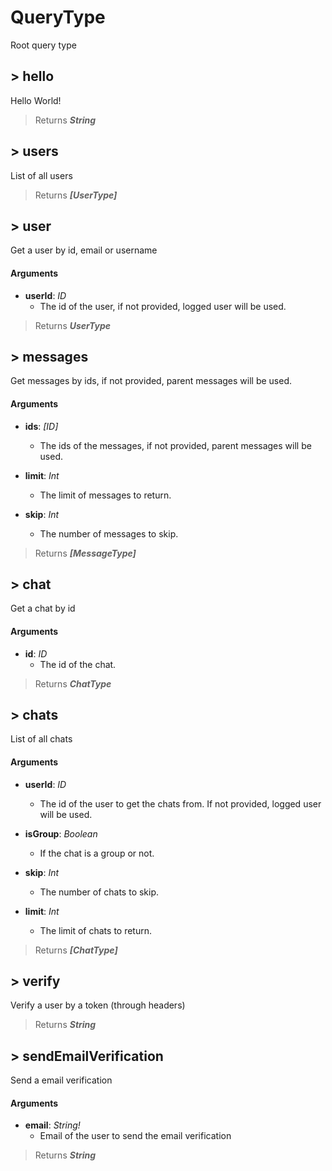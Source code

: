 # QueryType

Root query type

## > hello

Hello World!

> Returns _**String**_

## > users

List of all users

> Returns _**[UserType]**_

## > user

Get a user by id, email or username

#### Arguments

- **userId**: _ID_
   - The id of the user, if not provided, logged user will be used.

> Returns _**UserType**_

## > messages

Get messages by ids, if not provided, parent messages will be used.

#### Arguments

- **ids**: _[ID]_
   - The ids of the messages, if not provided, parent messages will be used.

- **limit**: _Int_
   - The limit of messages to return.

- **skip**: _Int_
   - The number of messages to skip.

> Returns _**[MessageType]**_

## > chat

Get a chat by id

#### Arguments

- **id**: _ID_
   - The id of the chat.

> Returns _**ChatType**_

## > chats

List of all chats

#### Arguments

- **userId**: _ID_
   - The id of the user to get the chats from. If not provided, logged user will be used.

- **isGroup**: _Boolean_
   - If the chat is a group or not.

- **skip**: _Int_
   - The number of chats to skip.

- **limit**: _Int_
   - The limit of chats to return.

> Returns _**[ChatType]**_

## > verify

Verify a user by a token (through headers)

> Returns _**String**_

## > sendEmailVerification

Send a email verification

#### Arguments

- **email**: _String!_
   - Email of the user to send the email verification

> Returns _**String**_

